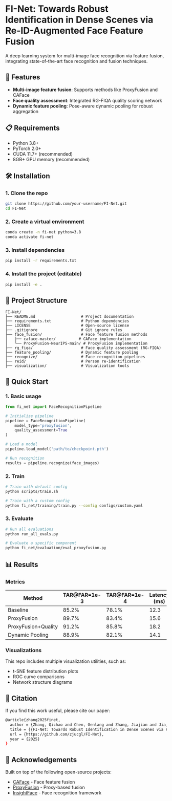 # FI-Net: Towards Robust Identification in Dense  Scenes via Re-ID-Augmented Face Feature Fusion

A deep learning system for multi-image face recognition via feature fusion, integrating state-of-the-art face recognition and fusion techniques.

## 🚀 Features

- **Multi-image feature fusion**: Supports methods like ProxyFusion and CAFace
- **Face quality assessment**: Integrated RG-FIQA quality scoring network
- **Dynamic feature pooling**: Pose-aware dynamic pooling for robust aggregation

## 📋 Requirements

- Python 3.8+
- PyTorch 2.0+
- CUDA 11.7+ (recommended)
- 8GB+ GPU memory (recommended)

## 🛠️ Installation

### 1. Clone the repo
```bash
git clone https://github.com/your-username/FI-Net.git
cd FI-Net
```

### 2. Create a virtual environment
```bash
conda create -n fi-net python=3.8
conda activate fi-net
```

### 3. Install dependencies
```bash
pip install -r requirements.txt
```

### 4. Install the project (editable)
```bash
pip install -e .
```

## 📁 Project Structure

```
FI-Net/
├── README.md                    # Project documentation
├── requirements.txt             # Python dependencies
├── LICENSE                      # Open-source license
├── .gitignore                   # Git ignore rules
├── face_fusion/                 # Face feature fusion methods
│   ├── caface-master/          # CAFace implementation
│   └── ProxyFusion-NeurIPS-main/ # ProxyFusion implementation
├── rg_fiqa/                     # Face quality assessment (RG-FIQA)
├── feature_pooling/             # Dynamic feature pooling
├── recognize/                   # Face recognition pipelines
├── reid/                        # Person re-identification
├── visualization/               # Visualization tools
```

## 🚀 Quick Start

### 1. Basic usage

```python
from fi_net import FaceRecognitionPipeline

# Initialize pipeline
pipeline = FaceRecognitionPipeline(
    model_type='proxyfusion',
    quality_assessment=True
)

# Load a model
pipeline.load_model('path/to/checkpoint.pth')

# Run recognition
results = pipeline.recognize(face_images)
```

### 2. Train

```bash
# Train with default config
python scripts/train.sh

# Train with a custom config
python fi_net/training/train.py --config configs/custom.yaml
```

### 3. Evaluate

```bash
# Run all evaluations
python run_all_evals.py

# Evaluate a specific component
python fi_net/evaluation/eval_proxyfusion.py
```

## 📊 Results

### Metrics

| Method | TAR@FAR=1e-3 | TAR@FAR=1e-4 | Latency (ms) |
|------|-------------|-------------|-------------|
| Baseline | 85.2% | 78.1% | 12.3 |
| ProxyFusion | 89.7% | 83.4% | 15.6 |
| ProxyFusion+Quality | 91.2% | 85.8% | 18.2 |
| Dynamic Pooling | 88.9% | 82.1% | 14.1 |

### Visualizations

This repo includes multiple visualization utilities, such as:
- t-SNE feature distribution plots
- ROC curve comparisons
- Network structure diagrams


## 📖 Citation
If you find this work useful, please cite our paper:
```bash
@article{zhang2025finet,
  author = {Zhang, Qichao and Chen, Genlang and Zhang, Jiajian and Jia, Chengcheng},
  title = {{FI-Net: Towards Robust Identification in Dense Scenes via Re-ID-Augmented Face Feature Fusion}},
  url = {https://github.com/zjucgl/FI-Net},
  year = {2025}
}
```

## 🙏 Acknowledgements

Built on top of the following open-source projects:
- [CAFace](https://github.com/mk-minchul/CAFace) - Face feature fusion
- [ProxyFusion](https://github.com/your-proxyfusion-repo) - Proxy-based fusion
- [InsightFace](https://github.com/deepinsight/insightface) - Face recognition framework


